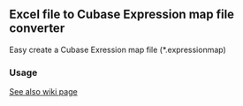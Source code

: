 ## Excel file to Cubase Expression map file converter

Easy create a Cubase Exression map file (*.expressionmap)

### Usage

[See also wiki page](https://github.com/r-koubou/XLS2ExpressionMap/wiki)
